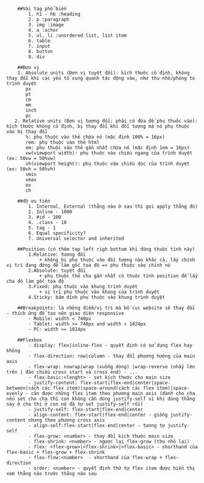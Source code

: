 
        ##Vài tag phổ biến
            1. h1 - h6 :heading
            2. p :paragraph
            3. img :image
            4. a :achor
            5. ul, li :unordered list, list item
            6. table
            7. input
            8. button
            9. div
    
        ##Đơn vị
        1. Absolute units (Đơn vị tuyệt đối): kích thước cố định, không thay đổi khi các yếu tố xung quanh tác động vào, như thu nhỏ/phóng to trình duyệt
           px
           pt
           cm
           mm
           inch
           pc
       2. Relative units (Đơn vị tương đối: phải có đứa để phụ thuộc vào): kích thước không cố định, bị thay đổi khi đối tượng mà nó phụ thuộc vào bị thay đổi
           %: phụ thuộc vào thẻ chứa nó (mặc định 100% = 16px)
           rem: phụ thuộc vào thẻ html
           em: phụ thuộc vào thẻ gần nhất chứa nó (mặc định 1em = 16px)
           vw(viewport width): phụ thuộc vào chiều ngang của trình duyệt (ex: 50vw = 50%vw)
           vh(viewport height): phụ thuộc vào chiều dọc của trình duyệt (ex: 50vh = 50%vh)
           vmin
           vmax
           ex
           ch
    
        ##độ ưu tiên
            1. Internal, External (thằng nào ở sau thì gọi apply thằng đó)
            2. Inline - 1000
            3. #id - 100
            4. .class - 10
            5. tag - 1
            6. Equal specificity?
            7. Universal selector and inherited
    
        ##Position (có thêm top left righ bottom khi dùng thuộc tính này)
            1.Relative: tương đối
                + không bị phụ thuộc vào đối tượng nào khác cả, lấy chính vị trí đang đứng để làm gốc tọa độ => phụ thuộc vào chính nó
            2.Absolute: tuyệt đối
                + phụ thuộc thẻ cha gần nhất có thuộc tính position để lấy cha đó làm gốc tọa độ
            3.Fixed: phụ thuộc vào khung trình duyệt
                + vị trí phụ thuộc vào khung của trình duyệt
            4.Sticky: bám dính phụ thuộc vào khung trình duyệt
    
        ##Breakpoints: là những điểm/vị trí mà bố cục website sẽ thay đổi - thích ứng để tạo nên giao diện responsive
            - Mobile: width < 740px
            - Tablet: width >= 740px and width < 1024px
            - PC: width >= 1024px

        ##Flexbox
            - display: flex|inline-flex - quyết định có sử dụng flex hay không
            - flex-direction: row|column - thay đổi phương hướng của main axis
            - flex-wrap: nowrap|wrap (xuống dòng) |wrap-reverse (nhẩy lên trên | đảo chiều cross start và cross end) - ...
            - flex-basic:<lenght> - set kích thước cho main size
            - justify-content: flex-start|flex-end|center|space-between(cách các flex item)|space-around(cách các flex item)|space-evenly - căn được những flex item theo phương main axis (dành cho cha nếu set cho cha thì con không cần dùng justify-self vì khi dùng thằng này ở cha thì ở con nó đã tự set justify-self rồi)
            - justify-self: flex-start|flex-end|center 
            - align-content: flex-start|flex-end|center - giống justify-content nhưng theo phương cross axis
            - align-self:flex-start|flex-end|center - tương tự justify-self
            - flex-grow: <number> - thay đổi kích thước main size
            - flex-shrink: <number> - ngược lại flex-grow (thu nhỏ lại)
            - flex: <flex-grow>|<flex-shrink>|<flex-basic> - shorthand của flex-basic + flex-grow + flex-shrink
            - flex-flow:<number>  - shorthand của flex-wrap + flex-direction
            - order: <number> - quyết định thứ tự flex item được hiển thị xem thằng nào trước thằng nào sau